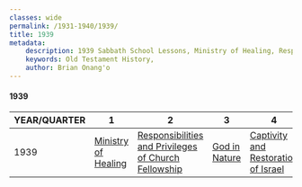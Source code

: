 ```yaml
---
classes: wide
permalink: /1931-1940/1939/
title: 1939
metadata:
    description: 1939 Sabbath School Lessons, Ministry of Healing, Responsibilities and Privileges of Church Fellowship, God in Nature, Captivity and Restoration of Israel
    keywords: Old Testament History,
    author: Brian Onang'o
---
```


#### 1939

YEAR/QUARTER |   1  | 2| 3| 4
-------------|------------|---|--|---
1939   |  [Ministry of Healing](/1931-1940/1939/quarter1) | [Responsibilities and Privileges of Church Fellowship](/1931-1940/1939/quarter2) | [God in Nature](/1931-1940/1939/quarter3) | [Captivity and Restoration of Israel](/1931-1940/1939/quarter4) |
 